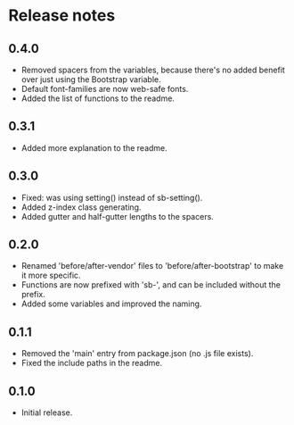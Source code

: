 # Release notes

## 0.4.0

* Removed spacers from the variables, because there's no added benefit over just using the Bootstrap variable.
* Default font-families are now web-safe fonts.
* Added the list of functions to the readme.

## 0.3.1

* Added more explanation to the readme.

## 0.3.0

* Fixed: was using setting() instead of sb-setting().
* Added z-index class generating.
* Added gutter and half-gutter lengths to the spacers.

## 0.2.0

* Renamed 'before/after-vendor' files to 'before/after-bootstrap' to make it more specific.
* Functions are now prefixed with 'sb-', and can be included without the prefix.
* Added some variables and improved the naming.

## 0.1.1

* Removed the 'main' entry from package.json (no .js file exists).
* Fixed the include paths in the readme.

## 0.1.0

* Initial release.
